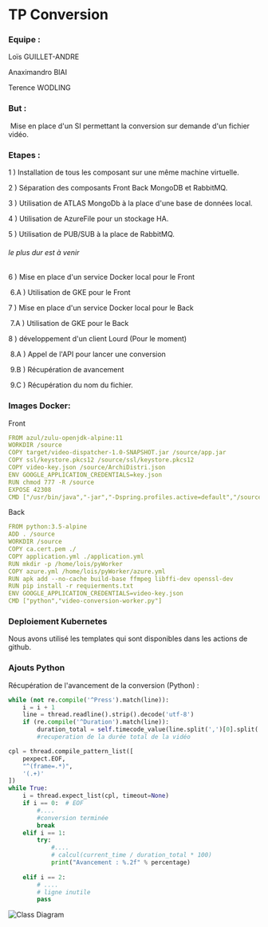 # **TP Conversion**

### Equipe :

Loïs GUILLET-ANDRE

Anaximandro BIAI

Terence WODLING



### But : 

​	Mise en place d'un SI permettant la conversion sur demande d'un fichier vidéo.

### Etapes :

1 ) Installation de tous les composant sur une même machine virtuelle.

2 ) Séparation des composants Front Back MongoDB et RabbitMQ.

3 ) Utilisation de ATLAS MongoDb à la place d'une base de données local.

4 ) Utilisation de AzureFile pour un stockage HA.

5 ) Utilisation de PUB/SUB à la place de RabbitMQ.

###### le plus dur est à venir

6 ) Mise en place d'un service Docker local pour le Front

​		6.A ) Utilisation de GKE pour le Front

7 ) Mise en place d'un service Docker local pour le Back

​		7.A ) Utilisation de GKE pour le Back

8 ) développement d'un client Lourd (Pour le moment)

​		8.A ) Appel de l'API pour lancer une conversion

​		9.B ) Récupération de avancement

​		9.C ) Récupération du nom du fichier.

### Images Docker:

Front

```yaml
FROM azul/zulu-openjdk-alpine:11
WORKDIR /source
COPY target/video-dispatcher-1.0-SNAPSHOT.jar /source/app.jar
COPY ssl/keystore.pkcs12 /source/ssl/keystore.pkcs12
COPY video-key.json /source/ArchiDistri.json
ENV GOOGLE_APPLICATION_CREDENTIALS=key.json
RUN chmod 777 -R /source
EXPOSE 42308
CMD ["/usr/bin/java","-jar","-Dspring.profiles.active=default","/source/app.jar"]
```

Back

```yml
FROM python:3.5-alpine
ADD . /source
WORKDIR /source
COPY ca.cert.pem ./
COPY application.yml ./application.yml
RUN mkdir -p /home/lois/pyWorker
COPY azure.yml /home/lois/pyWorker/azure.yml
RUN apk add --no-cache build-base ffmpeg libffi-dev openssl-dev
RUN pip install -r requierments.txt
ENV GOOGLE_APPLICATION_CREDENTIALS=video-key.json
CMD ["python","video-conversion-worker.py"]
```



### Deploiement Kubernetes

Nous avons utilisé les templates qui sont disponibles dans les actions de github.

### Ajouts Python

Récupération de l'avancement de la conversion (Python) :

```python
while (not re.compile('^Press').match(line)):
    i = i + 1
    line = thread.readline().strip().decode('utf-8')
    if (re.compile('^Duration').match(line)):
        duration_total = self.timecode_value(line.split(',')[0].split(' ')[1])
        #recuperation de la durée total de la vidéo

cpl = thread.compile_pattern_list([
    pexpect.EOF,
    "^(frame=.*)",
    '(.+)'
])
while True:
    i = thread.expect_list(cpl, timeout=None)
    if i == 0:  # EOF
        #....
        #conversion terminée
        break
    elif i == 1:
        try:
            #....
            # calcul(current_time / duration_total * 100)
            print("Avancement : %.2f" % percentage)
       
    elif i == 2:
        # ....
        # ligne inutile
        pass
```

![Class Diagram](http://www.plantuml.com/plantuml/png/ZL6x3jim3Dpr5OI7RDwB3aM23XtQ8K3788CUZAr65bM9If4M-VSISGodY826Ws7TyNXyR0lhp7KAYYa14nXYfWcSpsZPKrJbx6FIMK-Gj3th0R_pDI3OGDMf1mJT5w91qC_V1EtWZmA94mM76RglrM2Eo5XcPev8JdGNxv3wKwR8Cxd6uOU-QFXm_1US1SwNfDcEc5VwfjRl-zP69dXnJbSUARQSmLAyOER_6QTgIZNFXNzMhBWGO4ST8uOET85K7WLkYcb0bgb4rzxxybWtluikatUms-yNkqXk9HPmdi7sDdYCV5mitxplxdVDSjxmTDw3lcCdBzc5AKlUNDLfraONKKqK1tBcFkNzNucZKkgf3-WRDuMFC3Ad0fiD_49Jo9wHLSiG-a-DoxmWalPee66sS2sPSCtsrguQjAZQsv69-cR3GhIjr1QZgrFu2m00)

